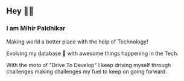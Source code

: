 ## Hey 👋🏻

### I am Mihir Paldhikar

Making world a better place with the help of Technology!

Evolving my database 🧠 with awesome things happening in the Tech.

With the moto of "Drive To Develop" I keep driving myself through challenges making challenges my fuel to keep on going forward.